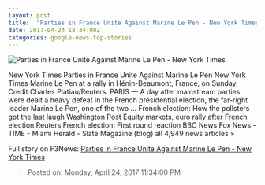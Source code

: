 ```yaml
---
layout: post
title:  "Parties in France Unite Against Marine Le Pen - New York Times"
date: 2017-04-24 18:34:00Z
categories: google-news-top-stories
---
```


![Parties in France Unite Against Marine Le Pen - New York Times](https://static01.nyt.com/images/2017/04/25/world/25france-1/25france-1-facebookJumbo.jpg)

New York Times Parties in France Unite Against Marine Le Pen New York Times Marine Le Pen at a rally in Hénin-Beaumont, France, on Sunday. Credit Charles Platiau/Reuters. PARIS — A day after mainstream parties were dealt a heavy defeat in the French presidential election, the far-right leader Marine Le Pen, one of the two ... French election: How the pollsters got the last laugh Washington Post Equity markets, euro rally after French election Reuters French election: First round reaction BBC News Fox News - TIME - Miami Herald - Slate Magazine (blog) all 4,949 news articles »


Full story on F3News: [Parties in France Unite Against Marine Le Pen - New York Times](http://www.f3nws.com/n/BVRNHG)

> Posted on: Monday, April 24, 2017 11:34:00 PM
